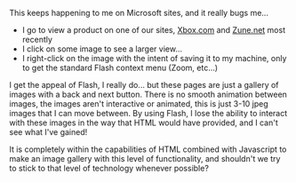 This keeps happening to me on Microsoft sites, and it really bugs me...

  * I go to view a product on one of our sites, [Xbox.com](http://www.xbox.com/en-US/games/viewer.aspx?productId=992&assetTypeId=1&shotId=0) and [Zune.net](http://www.zune.net/en-us/accessories/zune/mediaviewers/mv-homeavpack.htm) most recently
  * I click on some image to see a larger view...
  * I right-click on the image with the intent of saving it to my machine, only to get the standard Flash context menu (Zoom, etc...)

I get the appeal of Flash, I really do... but these pages are just a gallery of images with a back and next button. There is no smooth animation between images, the images aren't interactive or animated, this is just 3-10 jpeg images that I can move between. By using Flash, I lose the ability to interact with these images in the way that HTML would have provided, and I can't see what I've gained!

It is completely within the capabilities of HTML combined with Javascript to make an image gallery with this level of functionality, and shouldn't we try to stick to that level of technology whenever possible?